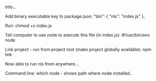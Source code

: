 Info...

Add binary executable key to package.json:
  "bin": {
    "nls": "index.js"
  },


Run:
chmod +x index.js


Tell computer to use node to execute this file (in index.js): 
#!/usr/bin/env node


Link project - run from project root (make project globally available):
npm link


Now able to run nls from anywhere...

Command line:
which node - shows path where node installed..